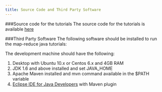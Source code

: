 ```yaml
---
title: Source Code and Third Party Software
---
```



###Source code for the tutorials
The source code for the tutorials is available [here](https://github.com/rajdeepd/pivotal-samples.git)

###Third Party Software
The following software should be installed to run the map-reduce java tutorials:

The development machine should have the following:

1. Desktop with Ubuntu 10.x or Centos 6.x and 4GB RAM
3. JDK 1.6 and above installed and set JAVA_HOME
3. Apache Maven installed and mvn command available in the $PATH variable
4. [Eclipse IDE for Java Developers](http://www.eclipse.org/downloads/packages/eclipse-ide-java-developers/junos) with Maven plugin

